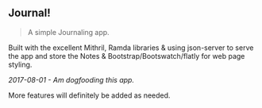 ## Journal!

> A simple Journaling app.

Built with the excellent Mithril, Ramda libraries & using json-server to serve the app and store the Notes & Bootstrap/Bootswatch/flatly for web page styling.

_2017-08-01 - Am dogfooding this app._

More features will definitely be added as needed.
